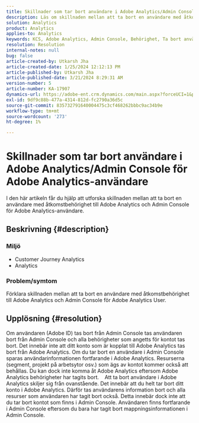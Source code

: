 ```yaml
---
title: Skillnader som tar bort användare i Adobe Analytics/Admin Console för Adobe Analytics-användare
description: Läs om skillnaden mellan att ta bort en användare med åtkomstbehörighet till Adobe Analytics och Admin Console för Adobe Analytics User.
solution: Analytics
product: Analytics
applies-to: Analytics
keywords: KCS, Adobe Analytics, Admin Console, Behörighet, Ta bort användare, Ta bort användare
resolution: Resolution
internal-notes: null
bug: false
article-created-by: Utkarsh Jha
article-created-date: 1/25/2024 12:12:13 PM
article-published-by: Utkarsh Jha
article-published-date: 3/21/2024 8:29:31 AM
version-number: 5
article-number: KA-17907
dynamics-url: https://adobe-ent.crm.dynamics.com/main.aspx?forceUCI=1&pagetype=entityrecord&etn=knowledgearticle&id=27a7d5f6-7abb-ee11-a569-6045bd0065b6
exl-id: 9df9c88b-477a-4314-812d-fc2790a36d5c
source-git-commit: 835732791640004475c3cf468262bbbc9ac34b9e
workflow-type: tm+mt
source-wordcount: '273'
ht-degree: 1%

---
```


# Skillnader som tar bort användare i Adobe Analytics/Admin Console för Adobe Analytics-användare


I den här artikeln får du hjälp att utforska skillnaden mellan att ta bort en användare med åtkomstbehörighet till Adobe Analytics och Admin Console för Adobe Analytics-användare.

## Beskrivning {#description}


### <b>Miljö</b>

- Customer Journey Analytics
- Analytics 




### <b>Problem/symtom</b>

Förklara skillnaden mellan att ta bort en användare med åtkomstbehörighet till Adobe Analytics och Admin Console för Adobe Analytics User.


## Upplösning {#resolution}


Om användaren (Adobe ID) tas bort från Admin Console tas användaren bort från Admin Console och alla behörigheter som angetts för kontot tas bort.
Det innebär inte att ditt konto som är kopplat till Adobe Analytics tas bort från Adobe Analytics. Om du tar bort en användare i Admin Console sparas användarinformationen fortfarande i Adobe Analytics.
Resurserna (segment, projekt på arbetsytor osv.) som ägs av kontot kommer också att behållas.
Du kan dock inte komma åt Adobe Analytics eftersom Adobe Analytics behörigheter har tagits bort.
  
Att ta bort användare i Adobe Analytics skiljer sig från ovanstående. Det innebär att du helt tar bort ditt konto i Adobe Analytics.
Därför tas användarens information bort och alla resurser som användaren har tagit bort också.
Detta innebär dock inte att du tar bort kontot som finns i Admin Console. Användaren finns fortfarande i Admin Console eftersom du bara har tagit bort mappningsinformationen i Admin Console.
